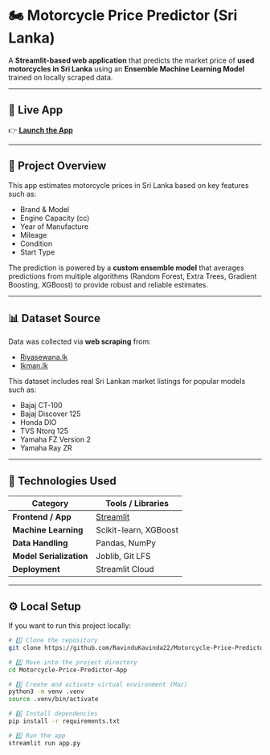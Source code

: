 # 🏍️ Motorcycle Price Predictor (Sri Lanka)

A **Streamlit-based web application** that predicts the market price of **used motorcycles in Sri Lanka** using an **Ensemble Machine Learning Model** trained on locally scraped data.

---

## 🚀 Live App
👉 **[Launch the App](https://motorcycle-price-predictor-sri-lanka.streamlit.app)**

---

## 🧠 Project Overview

This app estimates motorcycle prices in Sri Lanka based on key features such as:

- Brand & Model  
- Engine Capacity (cc)  
- Year of Manufacture  
- Mileage  
- Condition  
- Start Type  

The prediction is powered by a **custom ensemble model** that averages predictions from multiple algorithms (Random Forest, Extra Trees, Gradient Boosting, XGBoost) to provide robust and reliable estimates.

---

## 📊 Dataset Source

Data was collected via **web scraping** from:
- [Riyasewana.lk](https://riyasewana.com)  
- [Ikman.lk](https://ikman.lk)

This dataset includes real Sri Lankan market listings for popular models such as:
- Bajaj CT-100  
- Bajaj Discover 125  
- Honda DIO  
- TVS Ntorq 125  
- Yamaha FZ Version 2  
- Yamaha Ray ZR  

---

## 🧩 Technologies Used

| Category | Tools / Libraries |
|-----------|-------------------|
| **Frontend / App** | [Streamlit](https://streamlit.io) |
| **Machine Learning** | Scikit-learn, XGBoost |
| **Data Handling** | Pandas, NumPy |
| **Model Serialization** | Joblib, Git LFS |
| **Deployment** | Streamlit Cloud |

---

## ⚙️ Local Setup

If you want to run this project locally:

```bash
# 1️⃣ Clone the repository
git clone https://github.com/RavinduKavinda22/Motorcycle-Price-Predictor-App.git

# 2️⃣ Move into the project directory
cd Motorcycle-Price-Predictor-App

# 3️⃣ Create and activate virtual environment (Mac)
python3 -m venv .venv
source .venv/bin/activate

# 4️⃣ Install dependencies
pip install -r requirements.txt

# 5️⃣ Run the app
streamlit run app.py

